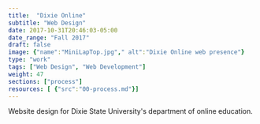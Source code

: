 ```yaml
---
title:  "Dixie Online"
subtitle: "Web Design"
date: 2017-10-31T20:46:03-05:00
date_range: "Fall 2017"
draft: false
image: {"name":"MiniLapTop.jpg"," alt":"Dixie Online web presence"}
type: "work"
tags: ["Web Design", "Web Development"]
weight: 47
sections: ["process"]
resources: [ {"src":"00-process.md"}]
---
```

Website design for Dixie State University's department of online education.